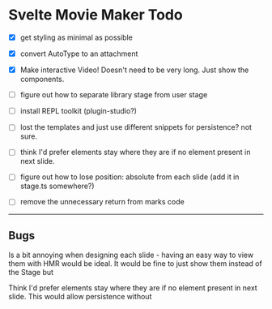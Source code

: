 # Svelte Movie Maker Todo

- [x] get styling as minimal as possible
- [x] convert AutoType to an attachment
- [x] Make interactive Video! Doesn't need to be very long. Just show the components.

- [ ] figure out how to separate library stage from user stage
- [ ] install REPL toolkit (plugin-studio?)

- [ ] lost the templates and just use different snippets for persistence? not sure.
- [ ] think I'd prefer elements stay where they are if no element present in next slide.

- [ ] figure out how to lose position: absolute from each slide (add it in stage.ts somewhere?)
- [ ] remove the unnecessary return from marks code

---

## Bugs

Is a bit annoying when designing each slide - having an easy way to view them with HMR would be ideal. It would be fine to just show them instead of the Stage but

Think I'd prefer elements stay where they are if no element present in next slide. This would allow persistence without
<template> syntax and encourage off screen placement of unused elements.
